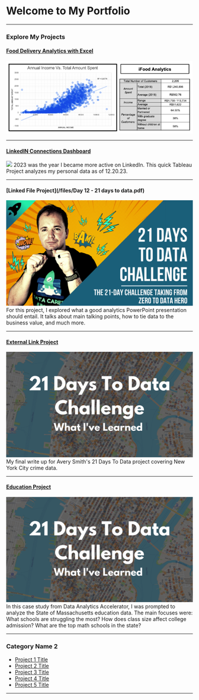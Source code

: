 # Welcome to My Portfolio

---

### Explore My Projects

#### [Food Delivery Analytics with Excel](https://www.linkedin.com/posts/bethany-maccarter-7a0a0b8_dataanalysis-datacareerjumpstart-excel-activity-7060009272524361728-yDPr?utm_source=share&utm_medium=member_desktop)
<img src="images/Screen Shot 2023-12-28 at 2.57.18 PM.png?raw=true"/>

---
#### [LinkedIN Connections Dashboard](https://public.tableau.com/app/profile/bethany.maccarter/viz/LinkedINConnectionsDashboard/Dashboard1)
<img src="images/Screen Shot 2023-12-29 at 11.50.11 AM.png?raw=true"/>
2023 was the year I became more active on LinkedIn.  This quick Tableau Project analyzes my personal data as of 12.20.23.   


---
#### [Linked File Project](/files/Day 12 - 21 days to data.pdf)
<img src="images/21 Days To Data Challenge.png?raw=true"/>
For this project, I explored what a good analytics PowerPoint presentation should entail. It talks about main talking points, how to tie data to the business value, and much more. 

---
#### [External Link Project](https://www.linkedin.com/pulse/what-i-learned-21-days-data-avery-smith)
[<img src="images/21 Days To Data Challenge What I've Learned Cover.png?raw=true"/>](https://www.linkedin.com/pulse/what-i-learned-21-days-data-avery-smith)
My final write up for Avery Smith's 21 Days To Data project covering New York City crime data. 


---
#### [Education Project](https://www.linkedin.com/pulse/massachusetts-education-analysis-samantha-paul/)
[<img src="images/21 Days To Data Challenge What I've Learned Cover.png?raw=true"/>](https://www.linkedin.com/pulse/what-i-learned-21-days-data-avery-smith)
In this case study from Data Analytics Accelerator, I was prompted to analyze the State of Massachusetts education data. The main focuses were:
What schools are struggling the most?
How does class size affect college admission?
What are the top math schools in the state? 

---

### Category Name 2

- [Project 1 Title](http://example.com/)
- [Project 2 Title](http://example.com/)
- [Project 3 Title](http://example.com/)
- [Project 4 Title](http://example.com/)
- [Project 5 Title](http://example.com/)

---




